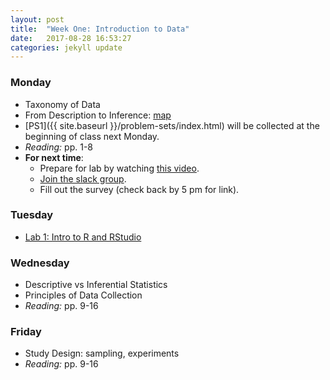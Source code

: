 ```yaml
---
layout: post
title:  "Week One: Introduction to Data"
date:   2017-08-28 16:53:27
categories: jekyll update
---
```


### Monday
- Taxonomy of Data
- From Description to Inference: [map](http://andrewpbray.github.io/math-141/assets/figs/kidney_slides.pdf)
- [PS1]({{ site.baseurl }}/problem-sets/index.html) will be collected at the beginning of class next Monday.
- *Reading:* pp. 1-8
- **For next time**: 
    - Prepare for lab by watching [this video](https://www.youtube.com/watch?v=lNWVQ2oxNho).
    - [Join the slack group](https://join.slack.com/t/math-141-f17/shared_invite/MjMyOTU3MTUxMTQxLTE1MDM5NDY0NDMtOGRkYmE3ZDEyNA).
    - Fill out the survey (check back by 5 pm for link).
    
### Tuesday
- <a href = "{{ site.baseurl }}/assets/week-01/intro_to_r.html" target = "_blank">Lab 1: Intro to R and RStudio</a>

### Wednesday
- Descriptive vs Inferential Statistics
- Principles of Data Collection
- *Reading:* pp. 9-16

### Friday
- Study Design: sampling, experiments
- *Reading:* pp. 9-16